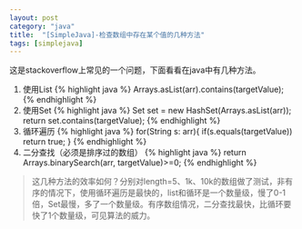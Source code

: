 ```yaml
---
layout: post
category: "java"
title:  "[SimpleJava]-检查数组中存在某个值的几种方法"
tags: [simplejava]
---
```

这是stackoverflow上常见的一个问题，下面看看在java中有几种方法。
1. 使用List
{% highlight java %}
Arrays.asList(arr).contains(targetValue);
{% endhighlight %}
2. 使用Set
{% highlight java %}
Set<String> set = new HashSet<String>(Arrays.asList(arr));
return set.contains(targetValue);
{% endhighlight %}
3. 循环遍历
{% highlight java %}
for(String s: arr){
	if(s.equals(targetValue))
		return true;
}
{% endhighlight %}
3. 二分查找（必须是排序过的数组）
{% highlight java %}
return Arrays.binarySearch(arr, targetValue)>=0;
{% endhighlight %}
>	这几种方法的效率如何？分别对length=5、1k、10k的数组做了测试，非有序的情况下，使用循环遍历是最快的，list和循环是一个数量级，慢了0-1倍，Set最慢，多了一个数量级。有序数组情况，二分查找最快，比循环要快了1个数量级，可见算法的威力。
